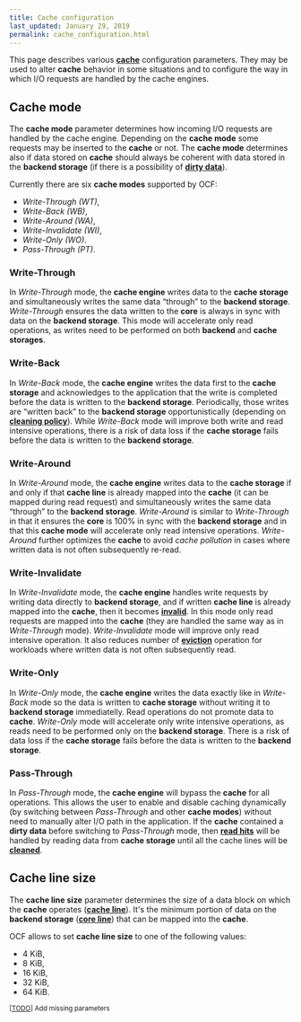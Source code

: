 ```yaml
---
title: Cache configuration
last_updated: January 29, 2019
permalink: cache_configuration.html
---
```


This page describes various [**cache**](/cache.html) configuration
parameters. They may be used to alter **cache** behavior in some
situations and to configure the way in which I/O requests are handled
by the cache engines.

## Cache mode
The **cache mode** parameter determines how incoming I/O requests are
handled by the cache engine. Depending on the **cache mode** some requests
may be inserted to the **cache** or not. The **cache mode** determines
also if data stored on **cache** should always be coherent with data
stored in the **backend storage** (if there is a possibility of
[**dirty data**](/cache_operations.html)).

Currently there are six **cache modes** supported by OCF:
- *Write-Through (WT)*,
- *Write-Back (WB)*,
- *Write-Around (WA)*,
- *Write-Invalidate (WI)*,
- *Write-Only (WO)*.
- *Pass-Through (PT)*.

### Write-Through
In *Write-Through* mode, the **cache engine** writes data to the **cache
storage** and simultaneously writes the same data “through” to the **backend
storage**. *Write-Through* ensures the data written to the **core** is
always in sync with data on the **backend storage**. This mode will
accelerate only read operations, as writes need to be performed on both
**backend** and **cache storages**.

### Write-Back
In *Write-Back* mode, the **cache engine** writes the data first to the
**cache storage** and acknowledges to the application that the write
is completed before the data is written to the **backend storage**.
Periodically, those writes are “written back” to the **backend storage**
opportunistically (depending on [**cleaning policy**](/cleaning.html)).
While *Write-Back* mode will improve both write and read intensive operations,
there is a risk of data loss if the **cache storage** fails before the
data is written to the **backend storage**.

### Write-Around
In *Write-Around* mode, the **cache engine** writes data to the **cache
storage** if and only if that **cache line** is already mapped into the
**cache** (it can be mapped during read request) and simultaneously writes
the same data “through” to the **backend storage**. *Write-Around* is
similar to *Write-Through* in that it ensures the **core** is 100% in
sync with the **backend storage** and in that this **cache mode** will
accelerate only read intensive operations. *Write-Around* further optimizes
the **cache** to avoid *cache pollution* in cases where written data
is not often subsequently re-read.

### Write-Invalidate
In *Write-Invalidate* mode, the **cache engine** handles write requests
by writing data directly to **backend storage**, and if written **cache
line** is already mapped into the **cache**, then it becomes
[**invalid**](/cache_line.html). In this mode only read requests are
mapped into the **cache** (they are handled the same way as in
*Write-Through* mode). *Write-Invalidate* mode will improve only read
intensive operation. It also reduces number of
[**eviction**](/cache_opeartions.html) operation for workloads where
written data is not often subsequently read.

### Write-Only
In *Write-Only* mode, the **cache engine** writes the data exactly like
in *Write-Back* mode so the data is written to **cache storage** without
writing it to **backend storage** immediatelly. Read operations do not promote
data to **cache**. *Write-Only* mode will accelerate only write intensive
operations, as reads need to be performed only on the **backend storage**.
There is a risk of data loss if the **cache storage** fails before the data
is written to the **backend storage**.

### Pass-Through
In *Pass-Through* mode, the **cache engine** will bypass the **cache**
for all operations. This allows the user to enable and disable caching
dynamically (by switching between *Pass-Through* and other **cache modes**)
without need to manually alter I/O path in the application. If the **cache**
contained a **dirty data** before switching to *Pass-Through* mode, then
[**read hits**](/cache_operations.html) will be handled by reading data
from **cache storage** until all the cache lines will be
[**cleaned**](/cache_operations.html).

## Cache line size

The **cache line size** parameter determines the size of a data block
on which the **cache** operates ([**cache line**](/cache_line.html)).
It's the minimum portion of data on the **backend storage**
([**core line**](/cache_line.html)) that can be mapped into the **cache**.

OCF allows to set **cache line size** to one of the following values:
- 4 KiB,
- 8 KiB,
- 16 KiB,
- 32 KiB,
- 64 KiB.

<small>[[TODO](/authoring.html)] Add missing parameters</small>
